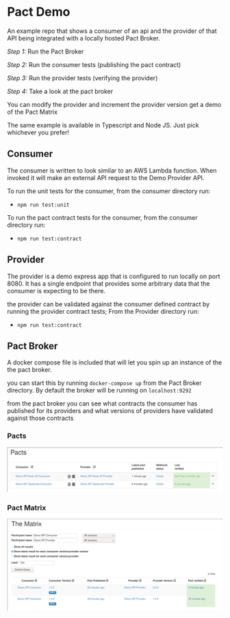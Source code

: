 # Pact Demo

An example repo that shows a consumer of an api and the provider of that API being integrated with a locally hosted Pact Broker.

_Step 1:_ Run the Pact Broker

_Step 2:_ Run the consumer tests (publishing the pact contract)

_Step 3:_ Run the provider tests (verifying the provider)

_Step 4:_ Take a look at the pact broker

You can modify the provider and increment the provider version get a demo of the Pact Matrix

The same example is available in Typescript and Node JS. Just pick whichever you prefer!

## Consumer

The consumer is written to look similar to an AWS Lambda function. When invoked it will make an external API request to the Demo Provider API.

To run the unit tests for the consumer, from the consumer directory run:
- `npm run test:unit`

To run the pact contract tests for the consumer, from the consumer directory run:
- `npm run test:contract`

## Provider

The provider is a demo express app that is configured to run locally on port 8080. It has a single endpoint that provides some arbitrary data that the consumer is expecting to be there.

the provider can be validated against the consumer defined contract by running the provider contract tests; From the Provider directory run:
- `npm run test:contract`

## Pact Broker

A docker compose file is included that will let you spin up an instance of the the pact broker.

you can start this by running `docker-compose up` from the Pact Broker directory. By default the broker will be running on `localhost:9292`

from the pact broker you can see what contracts the consumer has published for its providers and what versions of providers have validated against those contracts

### Pacts

![Pacts](pacts.png)


### Pact Matrix

![Pact Matrix](pact-matrix.png)
